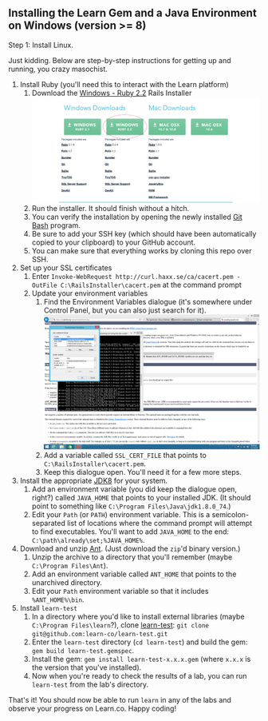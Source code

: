 Installing the Learn Gem and a Java Environment on Windows (version >= 8)
---

Step 1: Install Linux.

Just kidding. Below are step-by-step instructions for getting up and running,
you crazy masochist.

1. Install Ruby (you'll need this to interact with the Learn platform)
   1. Download the [Windows - Ruby 2.2](http://railsinstaller.org/en) Rails Installer
   ![Rails Installer](rails_installer.png)
   2. Run the installer. It should finish without a hitch.
   3. You can verify the installation by opening the newly installed [Git Bash](https://git-for-windows.github.io/) program.
   4. Be sure to add your SSH key (which should have been automatically copied to your clipboard) to your GitHub account.
   5. You can make sure that everything works by cloning this repo over SSH.
2. Set up your SSL certificates
   1. Enter `Invoke-WebRequest http://curl.haxx.se/ca/cacert.pem -OutFile C:\RailsInstaller\cacert.pem` at the command prompt
   2. Update your environment variables
      1. Find the Environment Variables dialogue (it's somewhere under Control Panel, but you can also just search for it).
      ![Environment Variables Dialogue on Windows 8](environment_variables_dialogue.png)
      2. Add a variable called `SSL_CERT_FILE` that points to `C:\RailsInstaller\cacert.pem`.
      3. Keep this dialogue open. You'll need it for a few more steps.
3. Install the appropriate [JDK8](http://www.oracle.com/technetwork/java/javase/downloads/jdk8-downloads-2133151.html) for your system.
   1. Add an environment variable (you did keep the dialogue open, right?) called `JAVA_HOME` that points to your installed JDK. (It should point to something like `C:\Program Files\Java\jdk1.8.0_74`.)
   2. Edit your `Path` (or `PATH`) environment variable. This is a semicolon-separated list of locations where the command prompt will attempt to find executables. You'll want to add `JAVA_HOME` to the end: `C:\path\already\set;%JAVA_HOME%`.
4. Download and unzip [Ant](http://ant.apache.org/bindownload.cgi). (Just download the `zip`'d binary version.)
   1. Unzip the archive to a directory that you'll remember (maybe `C:\Program Files\Ant`).
   2. Add an environment variable called `ANT_HOME` that points to the unarchived directory.
   3. Edit your `Path` environment variable so that it includes `%ANT_HOME%\bin`.
5. Install `learn-test`
   1. In a directory where you'd like to install external libraries (maybe `C:\Program Files\learn`?), clone [learn-test](https://github.com/learn-co/learn-test): `git clone git@github.com:learn-co/learn-test.git`
   2. Enter the `learn-test` directory (`cd learn-test`) and build the gem: `gem build learn-test.gemspec`.
   3. Install the gem: `gem install learn-test-x.x.x.gem` (where `x.x.x` is the version that you've installed).
   4. Now when you're ready to check the results of a lab, you can run `learn-test` from the lab's directory.

That's it! You should now be able to run `learn` in any of the labs and observe your progress on Learn.co. Happy coding!
